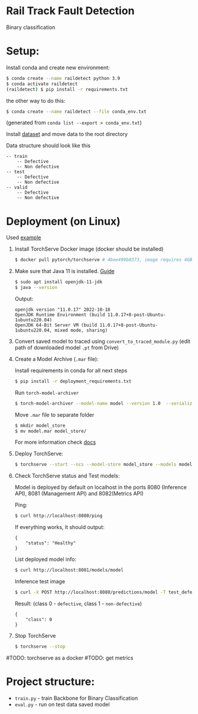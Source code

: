 # Rail Track Fault Detection
Binary classification

# Setup:
Install conda and create new environment:
```.bash
$ conda create --name raildetect python 3.9
$ conda activate raildetect
(raildetect) $ pip install -r requirements.txt
```
the other way to do this:
```.bash
$ conda create --name raildetect --file conda_env.txt
```
(generated from `conda list --export > conda_env.txt`)

Install [dataset](https://www.kaggle.com/datasets/gpiosenka/railway-track-fault-detection-resized-224-x-224) and move data to the root directory 

Data structure should look like this
```
-- train
    -- Defective
    -- Non defective
-- test
    -- Defective
    -- Non defective
-- valid
    -- Defective
    -- Non defective
```

# Deployment (on Linux)
Used [example](https://github.com/pytorch/serve/tree/master/examples/image_classifier/densenet_161)

1. Install TorchServe Docker image (docker should be installed)
    ```.bash
    $ docker pull pytorch/torchserve # 4bee499b0373, image requires 4GB

    ```
2. Make sure that Java 11 is installed. [Guide](https://sysadminxpert.com/how-to-upgrade-java-8-to-java-11-on-ubuntu-20/)
    ```.bash
    $ sudo apt install openjdk-11-jdk
    $ java --version
    ```
    Output:
    ```
    openjdk version "11.0.17" 2022-10-18
    OpenJDK Runtime Environment (build 11.0.17+8-post-Ubuntu-1ubuntu220.04)
    OpenJDK 64-Bit Server VM (build 11.0.17+8-post-Ubuntu-1ubuntu220.04, mixed mode, sharing)
    ```

3. Convert saved model to traced using `convert_to_traced_module.py` (edit path of downloaded model `.pt` from Drive)
4. Create a Model Archive (`.mar` file):

    Install requirements in conda for all next steps
    ``` .bash
    $ pip install -r deployment_requirements.txt
    ```

    Run `torch-model-archiver`
    ```.bash
    $ torch-model-archiver --model-name model --version 1.0  --serialized-file model.pt --handler custom_handler.py
    ```

    Move `.mar` file to separate folder
    ```.bash
    $ mkdir model_store
    $ mv model.mar model_store/
    ```

    For more information check [docs](https://github.com/pytorch/serve/tree/master/model-archiver#creating-a-model-archive)


5. Deploy TorchServe:

    ```.bash
    $ torchserve --start --ncs --model-store model_store --models model=model.mar
    ```

6. Check TorchServe status and Test models:

    Model is deployed by default on localhost in the ports 8080 (Inference API), 8081 (Management API) and 8082(Metrics API)

    Ping:

    ```.bash
    $ curl http://localhost:8080/ping
    ```
    If everything works, it should output:
    ```
    {
        "status": "Healthy"
    }
    ```

    List deployed model info:
    ```.bash
    $ curl http://localhost:8081/models/model
    ```

    Inference test image
    ```.bash
    $ curl -X POST http://localhost:8080/predictions/model -T test_defective.jpg
    ```
    Result: (class 0 - `defective`, class 1 - `non-defective`)
    ```
    {
        "class": 0
    }
    ```

7. Stop TorchServe

    ```.bash
    $ torchserve --stop
    ```

#TODO: torchserve as a docker
#TODO: get metrics

# Project structure:
* `train.py` - train Backbone for Binary Classification
* `eval.py` - run on test data saved model
